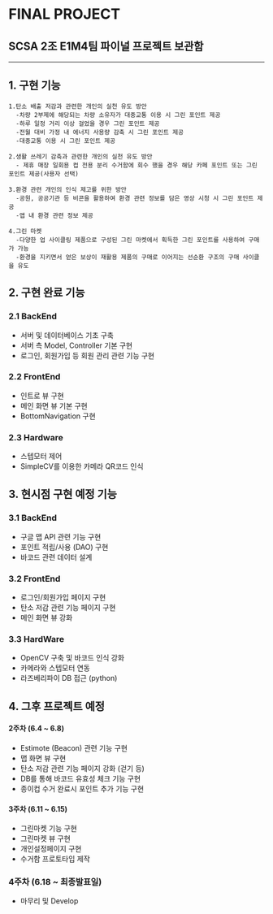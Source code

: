 FINAL PROJECT
===============================

## SCSA 2조 E1M4팀 파이널 프로젝트 보관함

* * *

## 1. 구현 기능
```
1.탄소 배출 저감과 관련한 개인의 실천 유도 방안
  -차량 2부제에 해당되는 차량 소유자가 대중교통 이용 시 그린 포인트 제공
  -하루 일정 거리 이상 걸었을 경우 그린 포인트 제공
  -전월 대비 가정 내 에너지 사용량 감축 시 그린 포인트 제공
  -대중교통 이용 시 그린 포인트 제공

2.생활 쓰레기 감축과 관련한 개인의 실천 유도 방안
  - 제휴 매장 일회용 컵 전용 분리 수거함에 회수 했을 경우 해당 카페 포인트 또는 그린 포인트 제공(사용자 선택)

3.환경 관련 개인의 인식 제고를 위한 방안
  -공원, 공공기관 등 비콘을 활용하여 환경 관련 정보를 담은 영상 시청 시 그린 포인트 제공
  -앱 내 환경 관련 정보 제공 

4.그린 마켓
  -다양한 업 사이클링 제품으로 구성된 그린 마켓에서 획득한 그린 포인트를 사용하여 구매가 가능
  -환경을 지키면서 얻은 보상이 재활용 제품의 구매로 이어지는 선순환 구조의 구매 사이클을 유도
```

## 2. 구현 완료 기능 
### 2.1 BackEnd
  - 서버 및 데이터베이스 기초 구축
  - 서버 측 Model, Controller 기본 구현
  - 로그인, 회원가입 등 회원 관리 관련 기능 구현
### 2.2 FrontEnd
  - 인트로 뷰 구현
  - 메인 화면 뷰 기본 구현
  - BottomNavigation 구현 
### 2.3 Hardware
  - 스텝모터 제어 
  - SimpleCV를 이용한 카메라 QR코드 인식

## 3. 현시점 구현 예정 기능
### 3.1 BackEnd
  - 구글 맵 API 관련 기능 구현
  - 포인트 적립/사용 (DAO) 구현
  - 바코드 관련 데이터 설계
### 3.2 FrontEnd
  - 로그인/회원가입 페이지 구현
  - 탄소 저감 관련 기능 페이지 구현
  - 메인 화면 뷰 강화
### 3.3 HardWare
  - OpenCV 구축 및 바코드 인식 강화
  - 카메라와 스텝모터 연동
  - 라즈베리파이 DB 접근 (python)
  
## 4. 그후 프로젝트 예정
#### 2주차 (6.4 ~ 6.8)
  - Estimote (Beacon) 관련 기능 구현
  - 맵 화면 뷰 구현
  - 탄소 저감 관련 기능 페이지 강화 (걷기 등)
  - DB를 통해 바코드 유효성 체크 기능 구현
  - 종이컵 수거 완료시 포인트 추가 기능 구현
#### 3주차 (6.11 ~ 6.15)
  - 그린마켓 기능 구현
  - 그린마켓 뷰 구현
  - 개인설정페이지 구현 
  - 수거함 프로토타입 제작
### 4주차 (6.18 ~ 최종발표일)
  - 마무리 및 Develop
  
